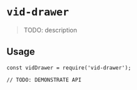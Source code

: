 # `vid-drawer`

> TODO: description

## Usage

```
const vidDrawer = require('vid-drawer');

// TODO: DEMONSTRATE API
```
